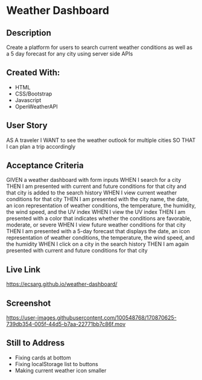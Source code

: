 # Weather Dashboard

## Description
Create a platform for users to search current weather conditions as well as a 5 day forecast for any city using server side APIs

## Created With:
* HTML
* CSS/Bootstrap
* Javascript
* OpenWeatherAPI

## User Story
AS A traveler
I WANT to see the weather outlook for multiple cities
SO THAT I can plan a trip accordingly

## Acceptance Criteria
GIVEN a weather dashboard with form inputs
WHEN I search for a city
THEN I am presented with current and future conditions for that city and that city is added to the search history
WHEN I view current weather conditions for that city
THEN I am presented with the city name, the date, an icon representation of weather conditions, the temperature, the humidity, the wind speed, and the UV index
WHEN I view the UV index
THEN I am presented with a color that indicates whether the conditions are favorable, moderate, or severe
WHEN I view future weather conditions for that city
THEN I am presented with a 5-day forecast that displays the date, an icon representation of weather conditions, the temperature, the wind speed, and the humidity
WHEN I click on a city in the search history
THEN I am again presented with current and future conditions for that city

## Live Link
https://ecsarg.github.io/weather-dashboard/

## Screenshot
https://user-images.githubusercontent.com/100548768/170870625-739db354-005f-44d5-b7aa-22771bb7c86f.mov

## Still to Address
* Fixing cards at bottom
* Fixing localStorage list to buttons
* Making current weather icon smaller



